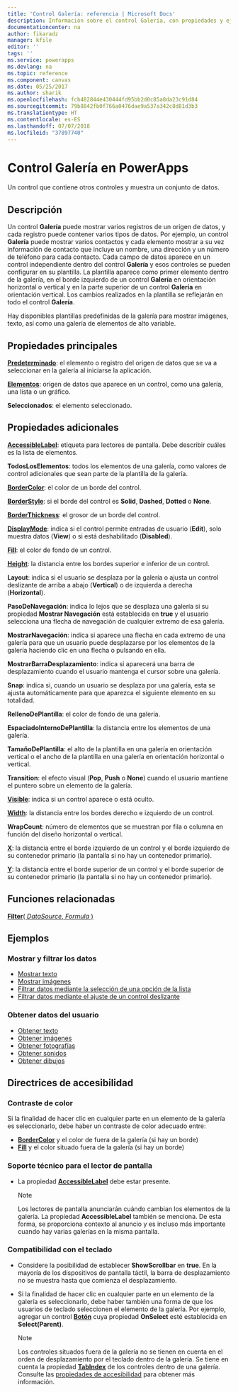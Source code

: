 ```yaml
---
title: 'Control Galería: referencia | Microsoft Docs'
description: Información sobre el control Galería, con propiedades y ejemplos
documentationcenter: na
author: fikaradz
manager: kfile
editor: ''
tags: ''
ms.service: powerapps
ms.devlang: na
ms.topic: reference
ms.component: canvas
ms.date: 05/25/2017
ms.author: sharik
ms.openlocfilehash: fcb482844e430444fd95bb2d0c85a8da23c91d84
ms.sourcegitcommit: 79b8842fb0f766a0476dae9a537a342c8d81d3b3
ms.translationtype: HT
ms.contentlocale: es-ES
ms.lasthandoff: 07/07/2018
ms.locfileid: "37897740"
---
```

# <a name="gallery-control-in-powerapps"></a>Control Galería en PowerApps
Un control que contiene otros controles y muestra un conjunto de datos.

## <a name="description"></a>Descripción
Un control **Galería** puede mostrar varios registros de un origen de datos, y cada registro puede contener varios tipos de datos. Por ejemplo, un control **Galería** puede mostrar varios contactos y cada elemento mostrar a su vez información de contacto que incluye un nombre, una dirección y un número de teléfono para cada contacto. Cada campo de datos aparece en un control independiente dentro del control **Galería** y esos controles se pueden configurar en su plantilla. La plantilla aparece como primer elemento dentro de la galería, en el borde izquierdo de un control **Galería** en orientación horizontal o vertical y en la parte superior de un control **Galería** en orientación vertical. Los cambios realizados en la plantilla se reflejarán en todo el control **Galería**.

Hay disponibles plantillas predefinidas de la galería para mostrar imágenes, texto, así como una galería de elementos de alto variable.

## <a name="key-properties"></a>Propiedades principales
**[Predeterminado](properties-core.md)**: el elemento o registro del origen de datos que se va a seleccionar en la galería al iniciarse la aplicación.

**[Elementos](properties-core.md)**: origen de datos que aparece en un control, como una galería, una lista o un gráfico.

**Seleccionados**: el elemento seleccionado.

## <a name="additional-properties"></a>Propiedades adicionales
**[AccessibleLabel](properties-accessibility.md)**: etiqueta para lectores de pantalla. Debe describir cuáles es la lista de elementos.

**TodosLosElementos**: todos los elementos de una galería, como valores de control adicionales que sean parte de la plantilla de la galería.

**[BorderColor](properties-color-border.md)**: el color de un borde del control.

**[BorderStyle](properties-color-border.md)**: si el borde del control es **Solid**, **Dashed**, **Dotted** o **None**.

**[BorderThickness](properties-color-border.md)**: el grosor de un borde del control.

**[DisplayMode](properties-core.md)**: indica si el control permite entradas de usuario (**Edit**), solo muestra datos (**View**) o si está deshabilitado (**Disabled**).

**[Fill](properties-color-border.md)**: el color de fondo de un control.

**[Height](properties-size-location.md)**: la distancia entre los bordes superior e inferior de un control.

**Layout**: indica si el usuario se desplaza por la galería o ajusta un control deslizante de arriba a abajo (**Vertical**) o de izquierda a derecha (**Horizontal**).

**PasoDeNavegación**: indica lo lejos que se desplaza una galería si su propiedad **Mostrar Navegación** está establecida en **true** y el usuario selecciona una flecha de navegación de cualquier extremo de esa galería.

**MostrarNavegación**: indica si aparece una flecha en cada extremo de una galería para que un usuario puede desplazarse por los elementos de la galería haciendo clic en una flecha o pulsando en ella.

**MostrarBarraDesplazamiento**: indica si aparecerá una barra de desplazamiento cuando el usuario mantenga el cursor sobre una galería.

**Snap**: indica si, cuando un usuario se desplaza por una galería, esta se ajusta automáticamente para que aparezca el siguiente elemento en su totalidad.

**RellenoDePlantilla**: el color de fondo de una galería.

**EspaciadoInternoDePlantilla**: la distancia entre los elementos de una galería.

**TamañoDePlantilla**: el alto de la plantilla en una galería en orientación vertical o el ancho de la plantilla en una galería en orientación horizontal o vertical.

**Transition**: el efecto visual (**Pop**, **Push** o **None**) cuando el usuario mantiene el puntero sobre un elemento de la galería.

**[Visible](properties-core.md)**: indica si un control aparece o está oculto.

**[Width](properties-size-location.md)**: la distancia entre los bordes derecho e izquierdo de un control.

**WrapCount**: número de elementos que se muestran por fila o columna en función del diseño horizontal o vertical.

**[X](properties-size-location.md)**: la distancia entre el borde izquierdo de un control y el borde izquierdo de su contenedor primario (la pantalla si no hay un contenedor primario).

**[Y](properties-size-location.md)**: la distancia entre el borde superior de un control y el borde superior de su contenedor primario (la pantalla si no hay un contenedor primario).

## <a name="related-functions"></a>Funciones relacionadas
[**Filter**( *DataSource*, *Formula* )](../functions/function-filter-lookup.md)

## <a name="examples"></a>Ejemplos
### <a name="show-and-filter-data"></a>Mostrar y filtrar los datos
* [Mostrar texto](control-text-box.md#show-data-in-a-gallery)
* [Mostrar imágenes](control-image.md#show-a-set-of-images-from-a-data-source)
* [Filtrar datos mediante la selección de una opción de la lista](control-drop-down.md#example)
* [Filtrar datos mediante el ajuste de un control deslizante](control-slider.md#example)

### <a name="get-data-from-the-user"></a>Obtener datos del usuario
* [Obtener texto](control-text-input.md#collect-data)
* [Obtener imágenes](control-add-picture.md#add-images-to-an-image-gallery-control)
* [Obtener fotografías](control-camera.md#example)
* [Obtener sonidos](control-microphone.md#example)
* [Obtener dibujos](control-pen-input.md#create-a-set-of-images)


## <a name="accessibility-guidelines"></a>Directrices de accesibilidad
### <a name="color-contrast"></a>Contraste de color
Si la finalidad de hacer clic en cualquier parte en un elemento de la galería es seleccionarlo, debe haber un contraste de color adecuado entre:
* **[BorderColor](properties-color-border.md)**  y el color de fuera de la galería (si hay un borde)
* **[Fill](properties-color-border.md)** y el color situado fuera de la galería (si hay un borde)

### <a name="screen-reader-support"></a>Soporte técnico para el lector de pantalla
* La propiedad **[AccessibleLabel](properties-accessibility.md)** debe estar presente.

    > [!NOTE]
  > Los lectores de pantalla anunciarán cuándo cambian los elementos de la galería. La propiedad **AccessibleLabel** también se menciona. De esta forma, se proporciona contexto al anuncio y es incluso más importante cuando hay varias galerías en la misma pantalla.

### <a name="keyboard-support"></a>Compatibilidad con el teclado
* Considere la posibilidad de establecer **ShowScrollbar** en **true**. En la mayoría de los dispositivos de pantalla táctil, la barra de desplazamiento no se muestra hasta que comienza el desplazamiento.
* Si la finalidad de hacer clic en cualquier parte en un elemento de la galería es seleccionarlo, debe haber también una forma de que los usuarios de teclado seleccionen el elemento de la galería. Por ejemplo, agregar un control **[Botón](control-button.md)** cuya propiedad **OnSelect** esté establecida en **Select(Parent)**.

    > [!NOTE]
  > Los controles situados fuera de la galería no se tienen en cuenta en el orden de desplazamiento por el teclado dentro de la galería. Se tiene en cuenta la propiedad **[TabIndex](properties-accessibility.md)** de los controles dentro de una galería. Consulte las [propiedades de accesibilidad](properties-accessibility.md) para obtener más información.
